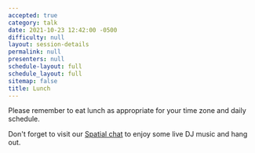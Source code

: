 ```yaml
---
accepted: true
category: talk
date: 2021-10-23 12:42:00 -0500
difficulty: null
layout: session-details
permalink: null
presenters: null
schedule-layout: full
schedule_layout: full
sitemap: false
title: Lunch
---
```


Please remember to eat lunch as appropriate for your time zone and daily schedule.

Don't forget to visit our [Spatial chat](/chat/) to enjoy some live DJ music and hang out.
